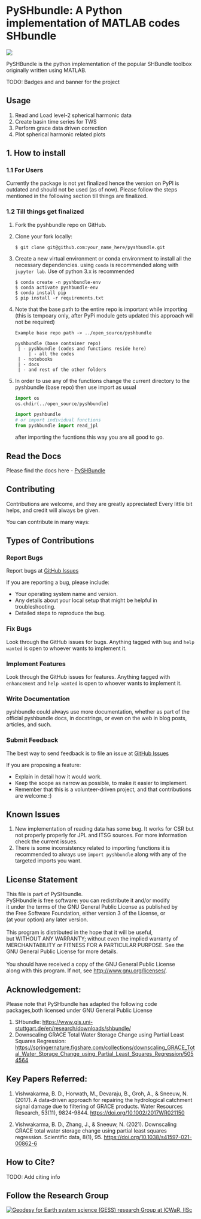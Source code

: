 # PySHbundle: A Python implementation of MATLAB codes SHbundle <br>

![](https://visitor-badge.glitch.me/badge?page_id=mn5hk.mat2py) <br>


PySHBundle is the python implementation of the popular SHBundle toolbox originally written using MATLAB. 

TODO: Badges and and banner for the project


## Usage

1. Read and Load level-2 spherical harmonic data
2. Create basin time series for TWS
3. Perform grace data driven correction
4. Plot spherical harmonic related plots

## 1. How to install <br>
### 1.1 For Users
Currently the package is not yet finalized hence the version on PyPI is outdated and should not be used (as of now). Please follow the steps mentioned in the following section till things are finalized. <br>

### 1.2 Till things get finalized

1.  Fork the pyshbundle repo on GitHub.

2.  Clone your fork locally:

    ```shell
    $ git clone git@github.com:your_name_here/pyshbundle.git
    ```

3.  Create a new virtual environment or conda environment to install all the necessary dependencies. using `conda` is recommended along with `jupyter lab`. Use of python 3.x is recommended

    ```shell
    $ conda create -n pyshbundle-env
    $ conda activate pyshbundle-env
    $ conda install pip
    $ pip install -r requirements.txt
    ```
4. Note that the base path to the entire repo is important while importing (this is tempoary only, after PyPi module gets updated this approach will not be required) 
   ```
   Example base repo path -> ../open_source/pyshbundle

   pyshbundle (base container repo)
    | - pyshbundle (codes and functions reside here)
        | - all the codes
    | - notebooks
    | - docs
    | - and rest of the other folders
   ```

5. In order to use any of the functions change the current directory to the pyshbundle (base repo) then use import as usual
   ```python
   import os
   os.chdir(../open_source/pyshbundle)

   import pyshbundle
   # or import individual functions
   from pyshbundle import read_jpl
   ```
   after importing the fucntions this way you are all good to go.


## Read the Docs

Please find the docs here - [PySHBundle](https://abhimhamane.github.io/pyshbundle/)


## Contributing

Contributions are welcome, and they are greatly appreciated! Every
little bit helps, and credit will always be given.

You can contribute in many ways:

## Types of Contributions

### Report Bugs

Report bugs at [GitHub Issues](https://github.com/mn5hk/pyshbundle/issues)


If you are reporting a bug, please include:

-   Your operating system name and version.
-   Any details about your local setup that might be helpful in troubleshooting.
-   Detailed steps to reproduce the bug.

### Fix Bugs

Look through the GitHub issues for bugs. Anything tagged with `bug` and
`help wanted` is open to whoever wants to implement it.

### Implement Features

Look through the GitHub issues for features. Anything tagged with
`enhancement` and `help wanted` is open to whoever wants to implement it.

### Write Documentation

pyshbundle could always use more documentation,
whether as part of the official pyshbundle docs,
in docstrings, or even on the web in blog posts, articles, and such.

### Submit Feedback

The best way to send feedback is to file an issue at
[GitHub Issues](https://github.com/mn5hk/pyshbundle/issues)

If you are proposing a feature:

-   Explain in detail how it would work.
-   Keep the scope as narrow as possible, to make it easier to implement.
-   Remember that this is a volunteer-driven project, and that contributions are welcome :)

## Known Issues

1. New implementation of reading data has some bug. It works for CSR but not properly properly for JPL and ITSG sources. For more information check the current issues.
2. There is some inconsistency related to importing functions it is recommended to always use `import pyshbundle` along with any of the targeted imports you want.


## License Statement

This file is part of PySHbundle. <br>
    PySHbundle is free software: you can redistribute it and/or modify<br>
    it under the terms of the GNU General Public License as published by<br>
    the Free Software Foundation, either version 3 of the License, or<br>
    (at your option) any later version.<br>
<br>
    This program is distributed in the hope that it will be useful,<br>
    but WITHOUT ANY WARRANTY; without even the implied warranty of<br>
    MERCHANTABILITY or FITNESS FOR A PARTICULAR PURPOSE.  See the<br>
    GNU General Public License for more details.<br>
<br>
    You should have received a copy of the GNU General Public License<br>
    along with this program.  If not, see <http://www.gnu.org/licenses/>.<br>
    

## Acknowledgement:
Please note that PySHbundle has adapted the following code packages,both licensed under GNU General Public License

  1. SHbundle: https://www.gis.uni-stuttgart.de/en/research/downloads/shbundle/ 
  2. Downscaling GRACE Total Water Storage Change using Partial Least Squares Regression: https://springernature.figshare.com/collections/downscaling_GRACE_Total_Water_Storage_Change_using_Partial_Least_Squares_Regression/5054564 


## Key Papers Referred:
 1. Vishwakarma, B. D., Horwath, M., Devaraju, B., Groh, A., & Sneeuw, N. (2017). 
    A data‐driven approach for repairing the hydrological catchment signal damage 
    due to filtering of GRACE products. Water Resources Research, 
    53(11), 9824-9844. https://doi.org/10.1002/2017WR021150 

 2. Vishwakarma, B. D., Zhang, J., & Sneeuw, N. (2021). 
    Downscaling GRACE total water storage change using 
    partial least squares regression. Scientific data, 8(1), 95.
    https://doi.org/10.1038/s41597-021-00862-6 
    

## How to Cite?
TODO: Add citing info







## Follow the Research Group

<a href="https://ultra-pluto-7f6d1.netlify.app" rel="Geodesy for Earth system science (GESS) research Group at ICWaR, IISc">![Geodesy for Earth system science (GESS) research Group at ICWaR, IISc](../notebooks/imgs/logoGESS.jpg)</a>